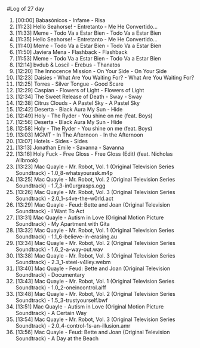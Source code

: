 #Log of 27 day

1. [00:00] Babasónicos - Infame - Risa
1. [11:23] Hello Seahorse! - Entretanto - Me He Convertido...
1. [11:33] Meme - Todo Va a Estar Bien - Todo Va a Estar Bien
1. [11:35] Hello Seahorse! - Entretanto - Me He Convertido...
1. [11:40] Meme - Todo Va a Estar Bien - Todo Va a Estar Bien
1. [11:50] Javiera Mena - Flashback - Flashback
1. [11:53] Meme - Todo Va a Estar Bien - Todo Va a Estar Bien
1. [12:14] bvdub & Loscil - Erebus - Thanatos
1. [12:20] The Innocence Mission - On Your Side - On Your Side
1. [12:23] Daisies - What Are You Waiting For? - What Are You Waiting For?
1. [12:25] Torres - Silver Tongue - Good Scare
1. [12:29] Caspian - Flowers of Light - Flowers of Light
1. [12:34] The Sweet Release of Death - Sway - Sway
1. [12:38] Citrus Clouds - A Pastel Sky - A Pastel Sky
1. [12:42] Deserta - Black Aura My Sun - Hide
1. [12:49] Holy - The Ryder - You shine on me (feat. Boys)
1. [12:56] Deserta - Black Aura My Sun - Hide
1. [12:58] Holy - The Ryder - You shine on me (feat. Boys)
1. [13:03] MGMT - In The Afternoon - In the Afternoon
1. [13:07] Hotels - Sides - Sides
1. [13:13] Jonathan Emile - Savanna - Savanna
1. [13:16] Holy Fuck - Free Gloss - Free Gloss (Edit) (feat. Nicholas Allbrook)
1. [13:23] Mac Quayle - Mr. Robot, Vol. 1 (Original Television Series Soundtrack) - 1.0_8-whatsyourask.m4p
1. [13:25] Mac Quayle - Mr. Robot, Vol. 2 (Original Television Series Soundtrack) - 1.7_3-in0urgrasps.ogg
1. [13:26] Mac Quayle - Mr. Robot, Vol. 3 (Original Television Series Soundtrack) - 2.0_1-s4ve-the-w0rld.act
1. [13:29] Mac Quayle - Feud: Bette and Joan (Original Television Soundtrack) - I Want To Act
1. [13:31] Mac Quayle - Autism in Love (Original Motion Picture Soundtrack) - My Apartment with Gita
1. [13:32] Mac Quayle - Mr. Robot, Vol. 1 (Original Television Series Soundtrack) - 1.1_6-believe-in-erasing.au
1. [13:34] Mac Quayle - Mr. Robot, Vol. 2 (Original Television Series Soundtrack) - 1.6_2-a-way-out.wav
1. [13:38] Mac Quayle - Mr. Robot, Vol. 3 (Original Television Series Soundtrack) - 2.3_1-steel-v4lley.webm
1. [13:40] Mac Quayle - Feud: Bette and Joan (Original Television Soundtrack) - Documentary
1. [13:43] Mac Quayle - Mr. Robot, Vol. 1 (Original Television Series Soundtrack) - 1.0_2-oneincontrol.aiff
1. [13:48] Mac Quayle - Mr. Robot, Vol. 2 (Original Television Series Soundtrack) - 1.5_3-trustyourself.bwf
1. [13:51] Mac Quayle - Autism in Love (Original Motion Picture Soundtrack) - A Certain Way
1. [13:54] Mac Quayle - Mr. Robot, Vol. 3 (Original Television Series Soundtrack) - 2.0_4-control-1s-an-illusion.amr
1. [13:56] Mac Quayle - Feud: Bette and Joan (Original Television Soundtrack) - A Day at the Beach
